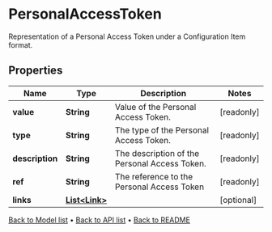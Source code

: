 

# PersonalAccessToken

Representation of a Personal Access Token under a Configuration Item format.

## Properties

| Name | Type | Description | Notes |
|------------ | ------------- | ------------- | -------------|
|**value** | **String** | Value of the Personal Access Token. |  [readonly] |
|**type** | **String** | The type of the Personal Access Token. |  [readonly] |
|**description** | **String** | The description of the Personal Access Token. |  [readonly] |
|**ref** | **String** | The reference to the Personal Access Token |  [readonly] |
|**links** | [**List&lt;Link&gt;**](Link.md) |  |  [optional] |



[Back to Model list](../README.md#documentation-for-models) &#8226; [Back to API list](../README.md#documentation-for-api-endpoints) &#8226; [Back to README](../README.md)


